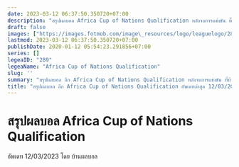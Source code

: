 ```yaml
---
date: 2023-03-12 06:37:50.350720+07:00
description: "สรุปผลบอล Africa Cup of Nations Qualification หลังจบการแข่งขัน ที่บ้านผลบอล เว็บเผยแพร่ข้อมูลการแข่งขันฟุตบอลที่เชื่อถือได้ และ อัพเดทไวที่สุด"
draft: false
images: ["https://images.fotmob.com/image\_resources/logo/leaguelogo/289.png"]
lastmod: 2023-03-12 06:37:50.350720+07:00
publishDate: 2020-01-12 05:54:23.291856+07:00
series: []
legeaID: "289"
legeaName: "Africa Cup of Nations Qualification"
slug: ''
summary: "สรุปผลบอล ลีก Africa Cup of Nations Qualification หลังจบการแข่งขัน ที่บ้านผลบอล เว็บเผยแพร่ข้อมูลการแข่งขันฟุตบอลที่เชื่อถือได้ และ อัพเดทไวที่สุด"
title: "สรุปผลบอล ลีก Africa Cup of Nations Qualification อัพเดทล่าสุด 12/03/2023 "
---
```


# สรุปผลบอล Africa Cup of Nations Qualification
อัพเดท 12/03/2023 โดย บ้านผลบอล

